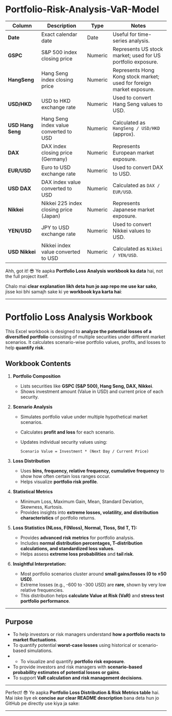 # Portfolio-Risk-Analysis-VaR-Model

| Column            | Description                            | Type               | Notes                                                                |
| ----------------- | -------------------------------------- | ------------------ | -------------------------------------------------------------------- |
| **Date**          | Exact calendar date                    | Date               | Useful for time-series analysis.                                     |
| **GSPC**          | S&P 500 index closing price            | Numeric            | Represents US stock market; used for US portfolio exposure.          |
| **HangSeng**      | Hang Seng index closing price          | Numeric            | Represents Hong Kong stock market; used for foreign market exposure. |
| **USD/HKD**       | USD to HKD exchange rate               | Numeric            | Used to convert Hang Seng values to USD.                             |
| **USD Hang Seng** | Hang Seng index value converted to USD | Numeric            | Calculated as `HangSeng / USD/HKD` (approx).                         |
| **DAX**           | DAX index closing price (Germany)      | Numeric            | Represents European market exposure.                                 |
| **EUR/USD**       | Euro to USD exchange rate              | Numeric            | Used to convert DAX to USD.                                          |
| **USD DAX**       | DAX index value converted to USD       | Numeric            | Calculated as `DAX / EUR/USD`.                                       |
| **Nikkei**        | Nikkei 225 index closing price (Japan) | Numeric            | Represents Japanese market exposure.                                 |
| **YEN/USD**       | JPY to USD exchange rate               | Numeric            | Used to convert Nikkei values to USD.                                |
| **USD Nikkei**    | Nikkei index value converted to USD    | Numeric            | Calculated as `Nikkei / YEN/USD`.                                    |


Ahh, got it! 😎 Ye aapka **Portfolio Loss Analysis workbook ka data** hai, not the full project itself.

Chalo mai **clear explanation likh deta hun jo aap repo me use kar sako**, jisse koi bhi samajh sake ki ye **workbook kya karta hai**:

---

# Portfolio Loss Analysis Workbook

This Excel workbook is designed to **analyze the potential losses of a diversified portfolio** consisting of multiple securities under different market scenarios. It calculates scenario-wise portfolio values, profits, and losses to help **quantify risk**.

## Workbook Contents

1. **Portfolio Composition**

   * Lists securities like **GSPC (S&P 500), Hang Seng, DAX, Nikkei**.
   * Shows investment amount (Value in USD) and current price of each security.

2. **Scenario Analysis**

   * Simulates portfolio value under multiple hypothetical market scenarios.
   * Calculates **profit and loss** for each scenario.
   * Updates individual security values using:

     ```
     Scenario Value = Investment * (Next Day / Current Price)
     ```

3. **Loss Distribution**

   * Uses **bins, frequency, relative frequency, cumulative frequency** to show how often certain loss ranges occur.
   * Helps visualize **portfolio risk profile**.

4. **Statistical Metrics**

   * Minimum Loss, Maximum Gain, Mean, Standard Deviation, Skewness, Kurtosis.
   * Provides insights into **extreme losses, volatility, and distribution characteristics** of portfolio returns.


5. **Loss Statistics (NLoss, F(Nloss), Normal, Tloss, Std T, T):**

   * Provides **advanced risk metrics** for portfolio analysis.
   * Includes **normal distribution percentages, T-distribution calculations, and standardized loss values**.
   * Helps assess **extreme loss probabilities** and **tail risk**.

6. **Insightful Interpretation:**

   * Most portfolio scenarios cluster around **small gains/losses (0 to ±50 USD)**.
   * Extreme losses (e.g., -600 to -300 USD) are **rare**, shown by very low relative frequencies.
   * This distribution helps **calculate Value at Risk (VaR)** and **stress test portfolio performance**.

---

## Purpose

* To help investors or risk managers understand **how a portfolio reacts to market fluctuations**.
* To quantify potential **worst-case losses** using historical or scenario-based simulations.
* * To visualize and quantify **portfolio risk exposure**.
* To provide investors and risk managers with **scenario-based probability estimates of potential losses or gains**.
* To support **VaR calculation and risk management decisions**.
---

Perfect! 😎 Ye aapka **Portfolio Loss Distribution & Risk Metrics table** hai. Mai iske liye ek **concise aur clear README description** bana deta hun jo GitHub pe directly use kiya ja sake:

---


